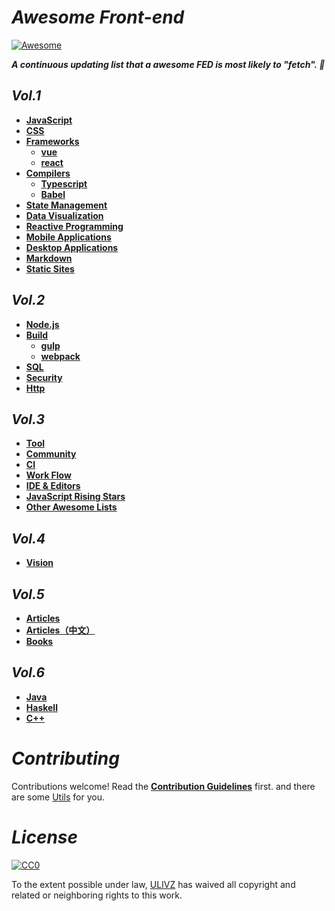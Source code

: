 # _Awesome Front-end_

[![Awesome](https://cdn.rawgit.com/sindresorhus/awesome/d7305f38d29fed78fa85652e3a63e154dd8e8829/media/badge.svg)](https://github.com/ulivz/awesome-front-end)

_**A continuous updating list that a awesome FED is most likely to "fetch". 🍻**_

## _Vol.1_

- [**JavaScript**](src/vol-1/javascript.md)
- [**CSS**](src/vol-1/css.md)
- [**Frameworks**](src/vol-1/frameworks.md)
  - [**vue**](src/vol-1/vue.md)
  - [**react**](src/vol-1/react.md)
- [**Compilers**](src/vol-1/compilers.md)
  - [**Typescript**](src/vol-1/typescript.md)
  - [**Babel**](src/vol-1/babel.md)
- [**State Management**](src/vol-1/state-management.md)
- [**Data Visualization**](src/vol-1/data-visualization.md)
- [**Reactive Programming**](src/vol-1/reactive-programming.md)
- [**Mobile Applications**](src/vol-1/mobile.md)
- [**Desktop Applications**](src/vol-1/desktop.md)
- [**Markdown**](src/vol-1/markdown.md)
- [**Static Sites**](src/vol-1/static-sites.md)


## _Vol.2_

- [**Node.js**](src/vol-2/nodejs.md)
- [**Build**](src/vol-2/build.md)
  - [**gulp**](src/vol-2/gulp.md)
  - [**webpack**](src/vol-2/webpack.md)
- [**SQL**](src/vol-2/sql.md)
- [**Security**](src/vol-2/security.md)
- [**Http**](src/vol-2/http.md)


## _Vol.3_

- [**Tool**](src/vol-3/tool.md)
- [**Community**](src/vol-3/community.md)
- [**CI**](src/vol-3/ci.md)
- [**Work Flow**](src/vol-3/work-flow.md)
- [**IDE & Editors**](src/vol-3/ide.md)
- [**JavaScript Rising Stars**](src/vol-3/ristingstars.md)
- [**Other Awesome Lists**](src/vol-3/other-awesome-lists.md)


## _Vol.4_

- [**Vision**](src/vol-4/vision.md)


## _Vol.5_

- [**Articles**](src/vol-5/articles-en_US.md)
- [**Articles（中文）**](src/vol-5/articles-zh_CN.md)
- [**Books**](src/vol-5/book.md)


## _Vol.6_

- [**Java**](src/vol-6/java.md)
- [**Haskell**](src/vol-6/haskell.md)
- [**C++**](src/vol-6/Cpp.md)


# _Contributing_

Contributions welcome! Read the [**Contribution Guidelines**](.github/CONTRIBUTING.md) first. and there are some [Utils](.github/UTILS.md) for you.


# _License_

[![CC0](http://i.creativecommons.org/p/zero/1.0/88x31.png)](http://creativecommons.org/publicdomain/zero/1.0/)

To the extent possible under law, [ULIVZ](https://github.com/ulivz) has waived all copyright and related or neighboring rights to this work.
